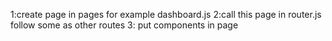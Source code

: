 1:create page in pages for example dashboard.js
2:call this page in router.js follow some as other routes 
3: put components in page 